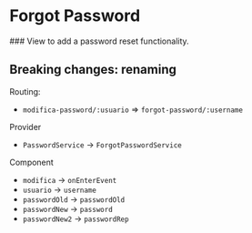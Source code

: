 # Forgot Password

### View to add a password reset functionality.

## Breaking changes: renaming

Routing:

- `modifica-password/:usuario` => `forgot-password/:username`

Provider

- `PasswordService` -> `ForgotPasswordService`

Component

- `modifica` -> `onEnterEvent`
- `usuario` -> `username`
- `passwordOld` -> `passwordOld`
- `passwordNew` -> `password`
- `passwordNew2` -> `passwordRep`

